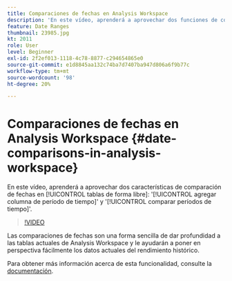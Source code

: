 ```yaml
---
title: Comparaciones de fechas en Analysis Workspace
description: 'En este vídeo, aprenderá a aprovechar dos funciones de comparación de fechas en tablas de forma libre: Añadir columna de período de tiempo y Comparar períodos de tiempo.'
feature: Date Ranges
thumbnail: 23985.jpg
kt: 2011
role: User
level: Beginner
exl-id: 2f2ef013-1118-4c78-8877-c294654865e0
source-git-commit: e1d8845aa132c74ba7d7407ba947d806a6f9b77c
workflow-type: tm+mt
source-wordcount: '98'
ht-degree: 20%

---
```


# Comparaciones de fechas en Analysis Workspace {#date-comparisons-in-analysis-workspace}

En este vídeo, aprenderá a aprovechar dos características de comparación de fechas en [!UICONTROL tablas de forma libre]: &#39;[!UICONTROL agregar columna de período de tiempo]&#39; y &#39;[!UICONTROL comparar períodos de tiempo]&#39;.

>[!VIDEO](https://video.tv.adobe.com/v/327680/?quality=12&learn=on&captions=spa)

Las comparaciones de fechas son una forma sencilla de dar profundidad a las tablas actuales de Analysis Workspace y le ayudarán a poner en perspectiva fácilmente los datos actuales del rendimiento histórico.

Para obtener más información acerca de esta funcionalidad, consulte la [documentación](https://experienceleague.adobe.com/es/docs/analytics/analyze/analysis-workspace/components/calendar-date-ranges/time-comparison).
